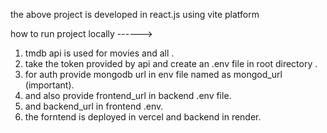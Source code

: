 the above project is developed in react.js using vite platform 


how to run project locally ------>

1.  tmdb api is used for movies and all .
2.  take the token provided by api and create an .env file in root directory .
3.  for auth provide mongodb url in env file named as mongod_url (important).
4.  and also provide frontend_url in backend .env file.
5.  and backend_url in frontend .env.
6.  the forntend is deployed in vercel and backend in render.
